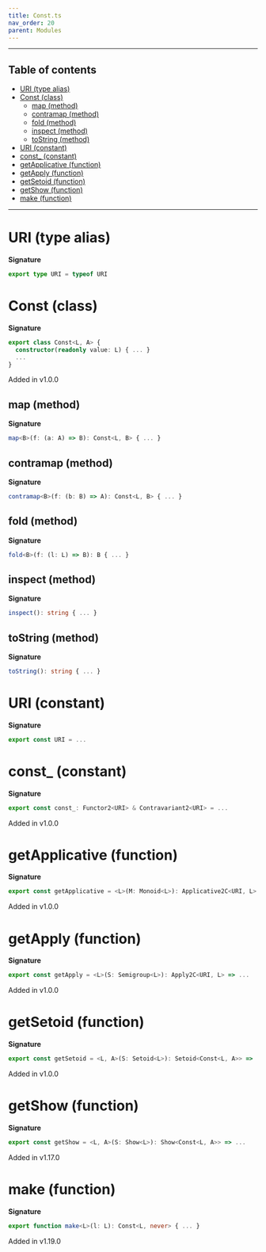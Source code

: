 ```yaml
---
title: Const.ts
nav_order: 20
parent: Modules
---
```


---

<h2 class="text-delta">Table of contents</h2>

- [URI (type alias)](#uri-type-alias)
- [Const (class)](#const-class)
  - [map (method)](#map-method)
  - [contramap (method)](#contramap-method)
  - [fold (method)](#fold-method)
  - [inspect (method)](#inspect-method)
  - [toString (method)](#tostring-method)
- [URI (constant)](#uri-constant)
- [const\_ (constant)](#const_-constant)
- [getApplicative (function)](#getapplicative-function)
- [getApply (function)](#getapply-function)
- [getSetoid (function)](#getsetoid-function)
- [getShow (function)](#getshow-function)
- [make (function)](#make-function)

---

# URI (type alias)

**Signature**

```ts
export type URI = typeof URI
```

# Const (class)

**Signature**

```ts
export class Const<L, A> {
  constructor(readonly value: L) { ... }
  ...
}
```

Added in v1.0.0

## map (method)

**Signature**

```ts
map<B>(f: (a: A) => B): Const<L, B> { ... }
```

## contramap (method)

**Signature**

```ts
contramap<B>(f: (b: B) => A): Const<L, B> { ... }
```

## fold (method)

**Signature**

```ts
fold<B>(f: (l: L) => B): B { ... }
```

## inspect (method)

**Signature**

```ts
inspect(): string { ... }
```

## toString (method)

**Signature**

```ts
toString(): string { ... }
```

# URI (constant)

**Signature**

```ts
export const URI = ...
```

# const\_ (constant)

**Signature**

```ts
export const const_: Functor2<URI> & Contravariant2<URI> = ...
```

Added in v1.0.0

# getApplicative (function)

**Signature**

```ts
export const getApplicative = <L>(M: Monoid<L>): Applicative2C<URI, L> => ...
```

Added in v1.0.0

# getApply (function)

**Signature**

```ts
export const getApply = <L>(S: Semigroup<L>): Apply2C<URI, L> => ...
```

Added in v1.0.0

# getSetoid (function)

**Signature**

```ts
export const getSetoid = <L, A>(S: Setoid<L>): Setoid<Const<L, A>> => ...
```

Added in v1.0.0

# getShow (function)

**Signature**

```ts
export const getShow = <L, A>(S: Show<L>): Show<Const<L, A>> => ...
```

Added in v1.17.0

# make (function)

**Signature**

```ts
export function make<L>(l: L): Const<L, never> { ... }
```

Added in v1.19.0

